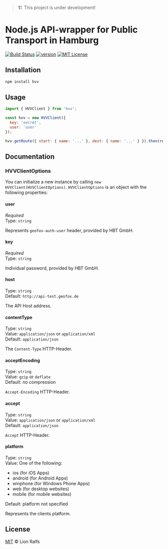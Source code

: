 > 🏗 This project is under development!

# Node.js API-wrapper for Public Transport in Hamburg

[![Build Status][build-badge]][build]
[![version][version-badge]][package]
[![MIT License][license-badge]][license]

## Installation

```bash
npm install hvv
```

## Usage

```js
import { HVVClient } from 'hvv';

const hvv = new HVVClient({
  key: 'secret',
  user: 'user'
});

hvv.getRoute({ start: { name: '...' }, dest: { name: '...' } }).then(result => console.log(result));
```

## Documentation

### HVVClientOptions

You can initialize a new instance by calling `new HVVClient(HVVClientOptions)`. `HVVClientOptions` is an object with the following properties:

#### user

_Required_<br>
Type: `string`

Represents `geofox-auth-user` header, provided by HBT GmbH.

#### key

_Required_<br>
Type: `string`

Individual password, provided by HBT GmbH.

#### host

Type: `string`<br>
Default: `http://api-test.geofox.de`

The API Host address.

#### contentType

Type: `string`<br>
Value: `application/json` or `application/xml`<br>
Default: `application/json`

The `Content-Type` HTTP-Header.

#### acceptEncoding

Type: `string`<br>
Value: `gzip` or `deflate`<br>
Default: no compression

`Accept-Encoding` HTTP-Header.

#### accept

Type: `string`<br>
Value: `application/json` or `application/xml`<br>
Default: `application/json`

`Accept` HTTP-Header.

#### platform

Type: `string`<br>
Value: One of the following:

* ios (for iOS Apps)
* android (for Android Apps)
* winphone (for Windows Phone Apps)
* web (for desktop websites)
* mobile (for mobile websites)

Default: platform not specified

Represents the clients platform.

## License

[MIT](LICENSE) © Lion Ralfs

[version-badge]: https://img.shields.io/npm/v/hvv.svg
[package]: https://www.npmjs.com/package/hvv
[license-badge]: https://img.shields.io/npm/l/hvv.svg
[license]: https://github.com/lionralfs/hvv/blob/master/LICENSE
[build]: https://travis-ci.org/lionralfs/hvv
[build-badge]: https://travis-ci.org/lionralfs/hvv.svg?branch=master
